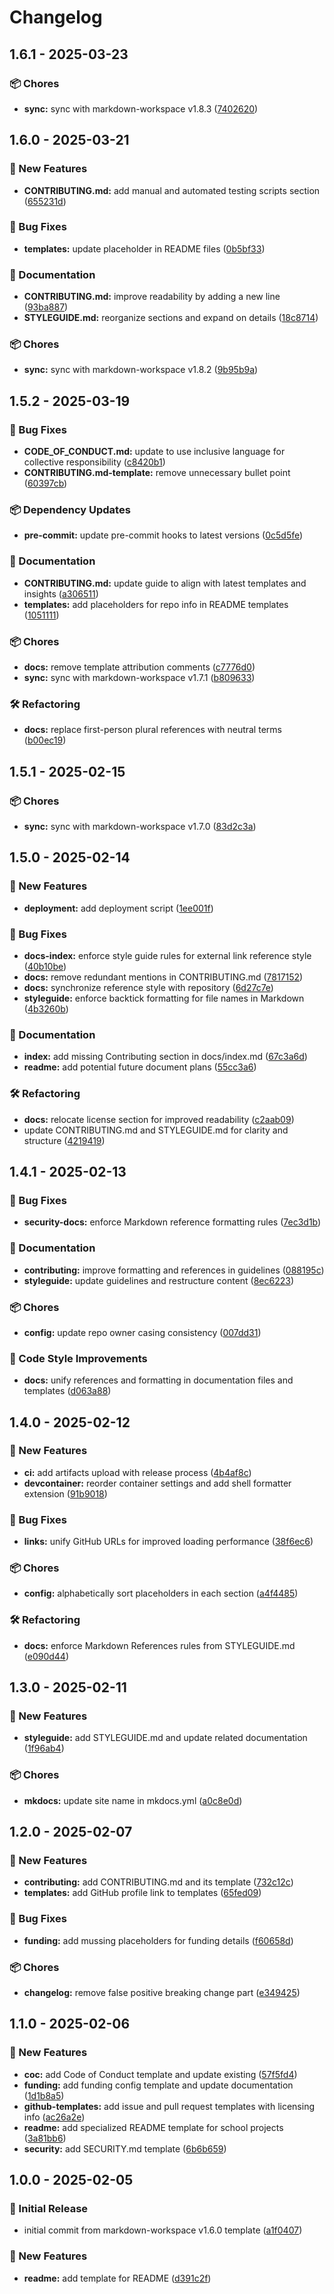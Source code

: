 # Changelog

## 1.6.1 - 2025-03-23
### 📦 Chores

* **sync:** sync with markdown-workspace v1.8.3 ([7402620](https://github.com/Jekwwer/markdown-docs-kit/commit/74026209eba8185122e421c93e718d9b20090913))

## 1.6.0 - 2025-03-21
### 🚀 New Features

* **CONTRIBUTING.md:** add manual and automated testing scripts section ([655231d](https://github.com/Jekwwer/markdown-docs-kit/commit/655231d393db268bd62fdbfcf28b781ce35e2229))

### 🐞 Bug Fixes

* **templates:** update placeholder in README files ([0b5bf33](https://github.com/Jekwwer/markdown-docs-kit/commit/0b5bf3339ea0695ecbbb32e06b0eac3515f1ccb2))

### 📖 Documentation

* **CONTRIBUTING.md:** improve readability by adding a new line ([93ba887](https://github.com/Jekwwer/markdown-docs-kit/commit/93ba88786b865ad2a99a19caca8c05c21b1b5370))
* **STYLEGUIDE.md:** reorganize sections and expand on details ([18c8714](https://github.com/Jekwwer/markdown-docs-kit/commit/18c87142bbdad327f1032c989c81b2a6ee4f9a8d))

### 📦 Chores

* **sync:** sync with markdown-workspace v1.8.2 ([9b95b9a](https://github.com/Jekwwer/markdown-docs-kit/commit/9b95b9a5f3995079e3deaaa395c180efe48e1c48))

## 1.5.2 - 2025-03-19
### 🐞 Bug Fixes

* **CODE_OF_CONDUCT.md:** update to use inclusive language for collective responsibility ([c8420b1](https://github.com/Jekwwer/markdown-docs-kit/commit/c8420b1a62d4e0ceff2b144e507f5485afabdc0b))
* **CONTRIBUTING.md-template:** remove unnecessary bullet point ([60397cb](https://github.com/Jekwwer/markdown-docs-kit/commit/60397cb1868ec0c8f111c6f558199570eb4958a2))

### 📦 Dependency Updates

* **pre-commit:** update pre-commit hooks to latest versions ([0c5d5fe](https://github.com/Jekwwer/markdown-docs-kit/commit/0c5d5fe19a4982d3bcdd5df121720f137e0e2c04))

### 📖 Documentation

* **CONTRIBUTING.md:** update guide to align with latest templates and insights ([a306511](https://github.com/Jekwwer/markdown-docs-kit/commit/a3065119c73a498b94331e43c43ff9b4e0dded92))
* **templates:** add placeholders for repo info in README templates ([1051111](https://github.com/Jekwwer/markdown-docs-kit/commit/1051111bbf413f124c2b0c04400225b1a1e4ea97))

### 📦 Chores

* **docs:** remove template attribution comments ([c7776d0](https://github.com/Jekwwer/markdown-docs-kit/commit/c7776d0f5b7e7d38574528fe395e9b3408b18770))
* **sync:** sync with markdown-workspace v1.7.1 ([b809633](https://github.com/Jekwwer/markdown-docs-kit/commit/b8096338f53dfd710c27f2b104dc13f5b9b32210))

### 🛠️ Refactoring

* **docs:** replace first-person plural references with neutral terms ([b00ec19](https://github.com/Jekwwer/markdown-docs-kit/commit/b00ec19db17b395492bde613f8a273b2aa9dc02c))

## 1.5.1 - 2025-02-15
### 📦 Chores

* **sync:** sync with markdown-workspace v1.7.0 ([83d2c3a](https://github.com/Jekwwer/markdown-docs-kit/commit/83d2c3ae8635ce7257992277b1ffe17daf4f5a48))

## 1.5.0 - 2025-02-14
### 🚀 New Features

* **deployment:** add deployment script ([1ee001f](https://github.com/Jekwwer/markdown-docs-kit/commit/1ee001f59520fb1a24a7ce864c0ba59cad6cd3f6))

### 🐞 Bug Fixes

* **docs-index:** enforce style guide rules for external link reference style ([40b10be](https://github.com/Jekwwer/markdown-docs-kit/commit/40b10bedb943ead42befffe7245f76f81319e015))
* **docs:** remove redundant mentions in CONTRIBUTING.md ([7817152](https://github.com/Jekwwer/markdown-docs-kit/commit/78171522c95bbec244c9c4a80a4b3aa60ba4d716))
* **docs:** synchronize reference style with repository ([6d27c7e](https://github.com/Jekwwer/markdown-docs-kit/commit/6d27c7eadb67029d75fcc634da53b056e59cb1f9))
* **styleguide:** enforce backtick formatting for file names in Markdown ([4b3260b](https://github.com/Jekwwer/markdown-docs-kit/commit/4b3260b7e801526f43b7c27baa87093693f76312))

### 📖 Documentation

* **index:** add missing Contributing section in docs/index.md ([67c3a6d](https://github.com/Jekwwer/markdown-docs-kit/commit/67c3a6dbabeb9c4f853da3a137baf292c8dd75c0))
* **readme:** add potential future document plans ([55cc3a6](https://github.com/Jekwwer/markdown-docs-kit/commit/55cc3a601c3cd7e5031c05c7348155c51fa8219b))

### 🛠️ Refactoring

* **docs:** relocate license section for improved readability ([c2aab09](https://github.com/Jekwwer/markdown-docs-kit/commit/c2aab0905a226c7499a94523eaa705ba6434a61a))
* update CONTRIBUTING.md and STYLEGUIDE.md for clarity and structure ([4219419](https://github.com/Jekwwer/markdown-docs-kit/commit/42194193b56195b41ef1944bbac9ca567c19d1fc))

## 1.4.1 - 2025-02-13
### 🐞 Bug Fixes

* **security-docs:** enforce Markdown reference formatting rules ([7ec3d1b](https://github.com/Jekwwer/markdown-docs-kit/commit/7ec3d1b67c0a4bf5d3624e9a96285b954dca4a00))

### 📖 Documentation

* **contributing:** improve formatting and references in guidelines ([088195c](https://github.com/Jekwwer/markdown-docs-kit/commit/088195c88951c3b2d71f90b3c6096aff1987457b))
* **styleguide:** update guidelines and restructure content ([8ec6223](https://github.com/Jekwwer/markdown-docs-kit/commit/8ec622364ef136dea8804beb430676209bf00716))

### 📦 Chores

* **config:** update repo owner casing consistency ([007dd31](https://github.com/Jekwwer/markdown-docs-kit/commit/007dd31b2eea226308baa0ede32dd2c6f6bc46f0))

### 🎨 Code Style Improvements

* **docs:** unify references and formatting in documentation files and templates ([d063a88](https://github.com/Jekwwer/markdown-docs-kit/commit/d063a88b7f28c459bb0f63a69664b4da511e9433))

## 1.4.0 - 2025-02-12
### 🚀 New Features

* **ci:** add artifacts upload with release process ([4b4af8c](https://github.com/Jekwwer/markdown-docs-kit/commit/4b4af8c2b332659dd33f3ac7dc378929f28b043e))
* **devcontainer:** reorder container settings and add shell formatter extension ([91b9018](https://github.com/Jekwwer/markdown-docs-kit/commit/91b9018ad0d70c6cb618bdec47019473deb5a893))

### 🐞 Bug Fixes

* **links:** unify GitHub URLs for improved loading performance ([38f6ec6](https://github.com/Jekwwer/markdown-docs-kit/commit/38f6ec6db622bdeb39dd41980f93297ca8671532))

### 📦 Chores

* **config:** alphabetically sort placeholders in each section ([a4f4485](https://github.com/Jekwwer/markdown-docs-kit/commit/a4f4485a1561a66f3ce47f02824685232eb4d116))

### 🛠️ Refactoring

* **docs:** enforce Markdown References rules from STYLEGUIDE.md ([e090d44](https://github.com/Jekwwer/markdown-docs-kit/commit/e090d44f0e2516610a8f3acfae05f230b525284a))

## 1.3.0 - 2025-02-11
### 🚀 New Features

* **styleguide:** add STYLEGUIDE.md and update related documentation ([1f96ab4](https://github.com/jekwwer/markdown-docs-kit/commit/1f96ab433dd8b6e6d674a8c01182540b3abf77a6))

### 📦 Chores

* **mkdocs:** update site name in mkdocs.yml ([a0c8e0d](https://github.com/jekwwer/markdown-docs-kit/commit/a0c8e0d9f0d6af874f8f0ff28403f0f90b37c433))

## 1.2.0 - 2025-02-07
### 🚀 New Features

* **contributing:** add CONTRIBUTING.md and its template ([732c12c](https://github.com/jekwwer/markdown-docs-kit/commit/732c12ce3ea67ad1755eea42fb0f0039e9b32929))
* **templates:** add GitHub profile link to templates ([65fed09](https://github.com/jekwwer/markdown-docs-kit/commit/65fed09a205af7643469ed28ed7e03976da5a0cc))

### 🐞 Bug Fixes

* **funding:** add mussing placeholders for funding details ([f60658d](https://github.com/jekwwer/markdown-docs-kit/commit/f60658dd3f60a37cc5e40bdbcb763ac9a722d4aa))

### 📦 Chores

* **changelog:** remove false positive breaking change part ([e349425](https://github.com/jekwwer/markdown-docs-kit/commit/e34942539b43ca7cd684512ef516e09f14e7746d))

## 1.1.0 - 2025-02-06
### 🚀 New Features

* **coc:** add Code of Conduct template and update existing ([57f5fd4](https://github.com/jekwwer/markdown-docs-kit/commit/57f5fd4ffb5a85ad6c183c326115e91fb7b18ccf))
* **funding:** add funding config template and update documentation ([1d1b8a5](https://github.com/jekwwer/markdown-docs-kit/commit/1d1b8a55c88a94ecbe68d04bcb2771fb5ff54614))
* **github-templates:** add issue and pull request templates with licensing info ([ac26a2e](https://github.com/jekwwer/markdown-docs-kit/commit/ac26a2e5fd2ac63eda8a870910a4fc66a423385a))
* **readme:** add specialized README template for school projects ([3a81bb6](https://github.com/jekwwer/markdown-docs-kit/commit/3a81bb6d2fefa3787d63d3fc237d91a2d66fc036))
* **security:** add SECURITY.md template ([6b6b659](https://github.com/jekwwer/markdown-docs-kit/commit/6b6b659e9a170e88a5f2ea2c6646d58f7735758c))

## 1.0.0 - 2025-02-05
### 🎉 Initial Release

* initial commit from markdown-workspace v1.6.0 template ([a1f0407](https://github.com/jekwwer/markdown-docs-kit/commit/a1f040735b74ae741f186147a3a07025536975d5))

### 🚀 New Features

* **readme:** add template for README ([d391c2f](https://github.com/jekwwer/markdown-docs-kit/commit/d391c2f6111980f0ea27194e9fb241cbd7dbe413))
